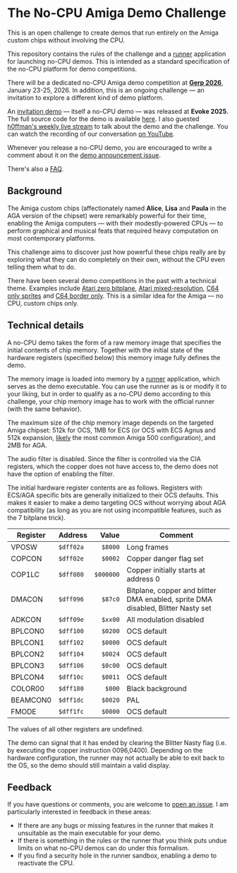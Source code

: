 # The No-CPU Amiga Demo Challenge

This is an open challenge to create demos that run entirely on the Amiga custom chips without involving the CPU.

This repository contains the rules of the challenge and a [runner](runner) application for launching no-CPU demos. This is intended as a standard specification of the no-CPU platform for demo competitions.

There will be a dedicated no-CPU Amiga demo competition at [**Gerp 2026**](https://gerp.nu/), January 23-25, 2026. In addition, this is an ongoing challenge &mdash; an invitation to explore a different kind of demo platform.

An [invitation demo](https://www.pouet.net/prod.php?which=104753) &mdash; itself a no-CPU demo &mdash; was released at **Evoke 2025**. The full source code for the demo is available [here](https://github.com/askeksa/NoCpuDemo). I also guested [h0ffman's weekly live stream](https://www.twitch.tv/djh0ffman) to talk about the demo and the challenge. You can watch the recording of our conversation [on YouTube](https://youtu.be/M5olYsUhPqg).

Whenever you release a no-CPU demo, you are encouraged to write a comment about it on the [demo announcement issue](https://github.com/askeksa/NoCpuChallenge/issues/1).

There's also a [FAQ](faq.md).

## Background

The Amiga custom chips (affectionately named **Alice**, **Lisa** and **Paula** in the AGA version of the chipset) were remarkably powerful for their time, enabling the Amiga computers &mdash; with their modestly-powered CPUs &mdash; to perform graphical and musical feats that required heavy computation on most contemporary platforms.

This challenge aims to discover just how powerful these chips really are by exploring what they can do completely on their own, without the CPU even telling them what to do.

There have been several demo competitions in the past with a technical theme. Examples include [Atari zero bitplane](https://sommarhack.se/2024/compo.php#themed1), [Atari mixed-resolution](https://sommarhack.se/2025/compo.php#themed), [C64 only sprites](https://csdb.dk/event/?id=3003) and [C64 border only](https://csdb.dk/event/?id=3021). This is a similar idea for the Amiga &mdash; no CPU, custom chips only.

## Technical details

A no-CPU demo takes the form of a raw memory image that specifies the initial contents of chip memory. Together with the initial state of the hardware registers (specified below) this memory image fully defines the demo.

The memory image is loaded into memory by a [runner](runner) application, which serves as the demo executable. You can use the runner as is or modify it to your liking, but in order to qualify as a no-CPU demo according to this challenge, your chip memory image has to work with the official runner (with the same behavior).

The maximum size of the chip memory image depends on the targeted Amiga chipset: 512k for OCS, 1MB for ECS (or OCS with ECS Agnus and 512k expansion, [likely](https://eab.abime.net/showpost.php?p=1760279&postcount=26) the most common Amiga 500 configuration), and 2MB for AGA.

The audio filter is disabled. Since the filter is controlled via the CIA registers, which the copper does not have access to, the demo does not have the option of enabling the filter.

The initial hardware register contents are as follows. Registers with ECS/AGA specific bits are generally initialized to their OCS defaults. This makes it easier to make a demo targeting OCS without worrying about AGA compatibility (as long as you are not using incompatible features, such as the 7 bitplane trick).

| Register | Address   | Value   | Comment |
|----------|-----------|--------:|---------|
| VPOSW    | `$dff02a` | `$8000` | Long frames |
| COPCON   | `$dff02e` | `$0002` | Copper danger flag set |
| COP1LC   | `$dff080` | `$000000` | Copper initially starts at address 0 |
| DMACON   | `$dff096` | `$87c0` | Bitplane, copper and blitter DMA enabled, sprite DMA disabled, Blitter Nasty set |
| ADKCON   | `$dff09e` | `$xx00` | All modulation disabled |
| BPLCON0  | `$dff100` | `$0200` | OCS default |
| BPLCON1  | `$dff102` | `$0000` | OCS default |
| BPLCON2  | `$dff104` | `$0024` | OCS default |
| BPLCON3  | `$dff106` | `$0c00` | OCS default |
| BPLCON4  | `$dff10c` | `$0011` | OCS default |
| COLOR00  | `$dff180` | `$000`  | Black background |
| BEAMCON0 | `$dff1dc` | `$0020` | PAL |
| FMODE    | `$dff1fc` | `$0000` | OCS default |

The values of all other registers are undefined.

The demo can signal that it has ended by clearing the Blitter Nasty flag (i.e. by executing the copper instruction $0096,$0400). Depending on the hardware configuration, the runner may not actually be able to exit back to the OS, so the demo should still maintain a valid display.

## Feedback

If you have questions or comments, you are welcome to [open an issue](https://github.com/askeksa/NoCpuChallenge/issues/new). I am particularly interested in feedback in these areas:

- If there are any bugs or missing features in the runner that makes it unsuitable as the main executable for your demo.
- If there is something in the rules or the runner that you think puts undue limits on what no-CPU demos can do under this formalism.
- If you find a security hole in the runner sandbox, enabling a demo to reactivate the CPU.
